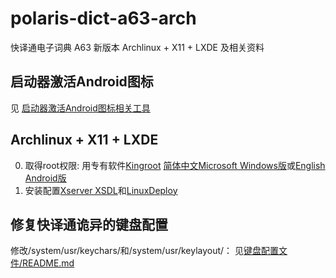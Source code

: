 # polaris-dict-a63-arch
快译通电子词典 A63 新版本 Archlinux + X11 + LXDE 及相关资料

## 启动器激活Android图标

见 [启动器激活Android图标相关工具](启动器激活Android图标相关工具/README.md)

## Archlinux + X11 + LXDE

0. 取得root权限: 用专有软件[Kingroot](https://kingroot.net) [简体中文Microsoft Windows版](http://king.myapp.com/myapp/kdown/img/KingRootSetup_v3.4.0.1142_105002.exe)或[English Android版](http://king.myapp.com/myapp/kdown/img/NewKingrootV5.3.7_C197_B451_en_release_2018_06_19_20180620180829_105203.apk)
0. 安装配置[Xserver XSDL](https://sourceforge.net/projects/libsdl-android/files/apk/XServer-XSDL/XServer-XSDL-1.11.40.apk/download)和[LinuxDeploy](https://github.com/meefik/linuxdeploy/releases/download/2.3.1/linuxdeploy-2.3.1-247.apk)

## 修复快译通诡异的键盘配置

修改/system/usr/keychars/和/system/usr/keylayout/：
见[键盘配置文件/README.md](键盘配置文件/README.md)
